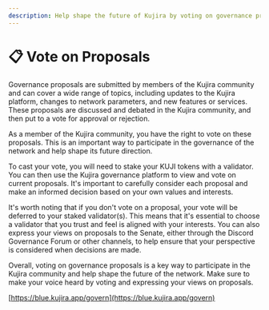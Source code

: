```yaml
---
description: Help shape the future of Kujira by voting on governance proposals.
---
```


# 📋 Vote on Proposals

Governance proposals are submitted by members of the Kujira community and can cover a wide range of topics, including updates to the Kujira platform, changes to network parameters, and new features or services. These proposals are discussed and debated in the Kujira community, and then put to a vote for approval or rejection.

As a member of the Kujira community, you have the right to vote on these proposals. This is an important way to participate in the governance of the network and help shape its future direction.

To cast your vote, you will need to stake your KUJI tokens with a validator. You can then use the Kujira governance platform to view and vote on current proposals. It's important to carefully consider each proposal and make an informed decision based on your own values and interests.

It's worth noting that if you don't vote on a proposal, your vote will be deferred to your staked validator(s). This means that it's essential to choose a validator that you trust and feel is aligned with your interests. You can also express your views on proposals to the Senate, either through the Discord Governance Forum or other channels, to help ensure that your perspective is considered when decisions are made.

Overall, voting on governance proposals is a key way to participate in the Kujira community and help shape the future of the network. Make sure to make your voice heard by voting and expressing your views on proposals.

[https://blue.kujira.app/govern](https://blue.kujira.app/govern)
